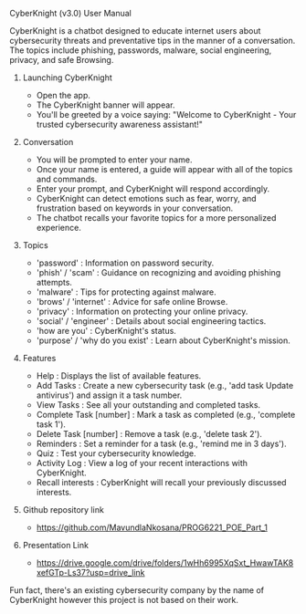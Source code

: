 CyberKnight (v3.0) User Manual

CyberKnight is a chatbot designed to educate internet users about cybersecurity threats and preventative tips in the manner of a conversation. The topics include phishing, passwords, malware, social engineering, privacy, and safe Browsing.

1. Launching CyberKnight
   - Open the app.
   - The CyberKnight banner will appear.
   - You'll be greeted by a voice saying: "Welcome to CyberKnight - Your trusted cybersecurity awareness assistant!"

2. Conversation
   - You will be prompted to enter your name.
   - Once your name is entered, a guide will appear with all of the topics and commands.
   - Enter your prompt, and CyberKnight will respond accordingly.
   - CyberKnight can detect emotions such as fear, worry, and frustration based on keywords in your conversation.
   - The chatbot recalls your favorite topics for a more personalized experience.

3. Topics
   - 'password' : Information on password security.
   - 'phish' / 'scam' : Guidance on recognizing and avoiding phishing attempts.
   - 'malware' : Tips for protecting against malware.
   - 'brows' / 'internet' : Advice for safe online Browse.
   - 'privacy' : Information on protecting your online privacy.
   - 'social' / 'engineer' : Details about social engineering tactics.
   - 'how are you' : CyberKnight's status.
   - 'purpose' / 'why do you exist' : Learn about CyberKnight's mission.

4. Features
   - Help : Displays the list of available features.
   - Add Tasks : Create a new cybersecurity task (e.g., 'add task Update antivirus') and assign it a task number.
   - View Tasks : See all your outstanding and completed tasks.
   - Complete Task [number] : Mark a task as completed (e.g., 'complete task 1').
   - Delete Task [number] : Remove a task (e.g., 'delete task 2').
   - Reminders : Set a reminder for a task (e.g., 'remind me in 3 days').
   - Quiz : Test your cybersecurity knowledge.
   - Activity Log : View a log of your recent interactions with CyberKnight.
   - Recall interests : CyberKnight will recall your previously discussed interests.
  
5. Github repository link
   - https://github.com/MavundlaNkosana/PROG6221_POE_Part_1
  
6. Presentation Link
   - https://drive.google.com/drive/folders/1wHh6995XqSxt_HwawTAK8xefGTp-Ls37?usp=drive_link 
  


Fun fact, there's an existing cybersecurity company by the name of CyberKnight however this project is not based on their work.
